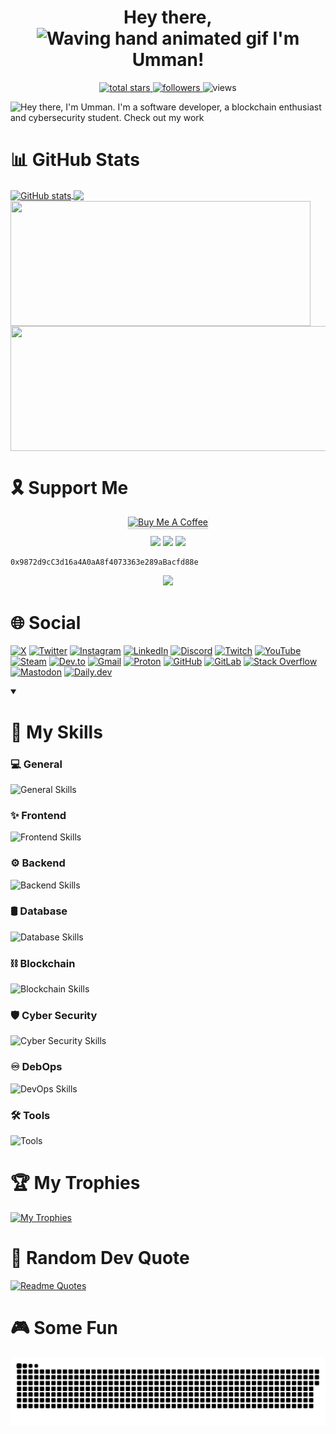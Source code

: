 <h1 align="center"> Hey there, <img src="https://raw.githubusercontent.com/nixin72/nixin72/master/wave.gif" 
         alt="Waving hand animated gif"
         height="45"
         width="45" /> I'm Umman!
</h1>

<!--
<p align="center" >CHECK OUT MY FUN <a href="https://umman2005.github.io/2D-Game_Portfolio/" >PORTFOLIO!</a> 🤩
-->

<p align="center">
  <a href="https://github.com/UMMAN2005?tab=repositories&sort=stargazers">
    <img alt="total stars" title="Total stars on GitHub" src="https://custom-icon-badges.demolab.com/github/stars/UMMAN2005?color=55960c&style=for-the-badge&labelColor=488207&logo=star"/>
  </a>
  <a href="https://github.com/UMMAN2005?tab=followers">
    <img alt="followers" title="Follow me on Github" src="https://custom-icon-badges.demolab.com/github/followers/UMMAN2005?color=236ad3&labelColor=1155ba&style=for-the-badge&logo=person-add&label=Followers&logoColor=white"/>
  </a>
  <a href="https://github.com/UMMAN2005/Simple-View-Counter" style="text-decoration:none;">
    <img alt="views" title="GitHub profile views" src="https://komarev.com/ghpvc/?username=UMMAN2005&label=VISITORS&style=for-the-badge"/>
  </a>
</p>

![Hey there, I'm Umman. I'm a software developer, a blockchain enthusiast and cybersecurity student. Check out my work](GitHub.gif)

# 📊 GitHub Stats

<a href="https://github.com/anuraghazra/github-readme-stats">
  <img height=200 align="center" src="https://github-readme-stats.vercel.app/api?username=UMMAN2005&show_icons=true&theme=tokyonight" alt="GitHub stats" />
</a>
<a href="https://github.com/anuraghazra/github-readme-stats">
  <img height=200 align="center" src="https://github-readme-stats.vercel.app/api/top-langs/?username=UMMAN2005&layout=compact&theme=tokyonight&langs_count=8&card_width=500" />
</a>
<a href="https://git.io/streak-stats">
  <img height=200 width="480" align="center" src="https://streak-stats.demolab.com/?user=UMMAN2005&theme=tokyonight" />
</a>
<a href="https://github.com/anuraghazra/github-readme-stats">
  <img height=200 width="520" align="center" src="https://github-readme-stats.vercel.app/api/wakatime?username=UMMAN2005&layout=compact&theme=tokyonight" />
</a>

# 🎗️ Support Me

<p align="center">
  <a href="https://www.buymeacoffee.com/ummanmemmec" target="_blank"><img src="https://www.buymeacoffee.com/assets/img/custom_images/orange_img.png" alt="Buy Me A Coffee" style="height: 41px !important;width: 174px !important;box-shadow: 0px 3px 2px 0px rgba(190, 190, 190, 0.5) !important;-webkit-box-shadow: 0px 3px 2px 0px rgba(190, 190, 190, 0.5) !important;" ></a>
</p>

<div align="center">
  <img src="https://img.shields.io/badge/Ethereum-3C3C3D?style=for-the-badge&logo=Ethereum&logoColor=white" />
  <img src="https://img.shields.io/badge/Binance-FCD535?style=for-the-badge&logo=binance&logoColor=000" />
  <img src="https://img.shields.io/badge/Polygon-FCD535?style=for-the-badge&logo=polygon&color=8247e5" />
</div>

```
0x9872d9cC3d16a4A0aA8f4073363e289aBacfd88e
```

<p align="center">
  <a href="https://www.hackerrank.com/profile/umman">
    <img src="https://img.shields.io/badge/-Hackerrank-2EC866?style=for-the-badge&logo=HackerRank&logoColor=white" />
  </a>
</p>

# 🌐 Social
[![X](https://go-skill-icons.vercel.app/api/icons?i=x)](https://x.com/UmmanBHOS)
[![Twitter](https://skillicons.dev/icons?i=twitter)](https://twitter.com/UmmanBHOS)
[![Instagram](https://go-skill-icons.vercel.app/api/icons?i=instagram)](https://www.instagram.com/ummanmmmdv/)
[![LinkedIn](https://go-skill-icons.vercel.app/api/icons?i=linkedin)](https://www.linkedin.com/in/umman-mammadov-947436277/)
[![Discord](https://go-skill-icons.vercel.app/api/icons?i=discord)](https://discordapp.com/users/1172790469281972274)
[![Twitch](https://go-skill-icons.vercel.app/api/icons?i=twitch)](https://www.twitch.tv/umman05)
[![YouTube](https://go-skill-icons.vercel.app/api/icons?i=youtube)](https://www.youtube.com/@ummanmemmedov)
[![Steam](https://go-skill-icons.vercel.app/api/icons?i=steam)](https://steamcommunity.com/id/ummanayaz/)
[![Dev.to](https://go-skill-icons.vercel.app/api/icons?i=devto)](https://dev.to/umman2005)
[![Gmail](https://go-skill-icons.vercel.app/api/icons?i=gmail)](mailto:ummanmemmedov2005@gmail.com)
[![Proton](https://go-skill-icons.vercel.app/api/icons?i=proton)](mailto:ummanmemmedov2005@proton.me)
[![GitHub](https://go-skill-icons.vercel.app/api/icons?i=github)](https://github.com/UMMAN2005)
[![GitLab](https://go-skill-icons.vercel.app/api/icons?i=gitlab)](https://gitlab.com/ummanmemmedov2005)
[![Stack Overflow](https://go-skill-icons.vercel.app/api/icons?i=stackoverflow)](https://stackoverflow.com/users/23028334/umman-mammadov)
[![Mastodon](https://go-skill-icons.vercel.app/api/icons?i=mastodon)](https://mastodon.social/@umman)
[![Daily.dev](https://go-skill-icons.vercel.app/api/icons?i=dailydev)](https://app.daily.dev/umman)

<details open> 
  <summary><h1>🎯 My Skills</h1></summary>

### 💻 General
![General Skills](https://go-skill-icons.vercel.app/api/icons?i=c,cpp,cs,go,scratch,asm,rust,py,dart,gtk,langchain,md,regex)

### ✨ Frontend
![Frontend Skills](https://go-skill-icons.vercel.app/api/icons?i=html,css,bootstrap,js,jquery,wasm,flutter)

### ⚙️ Backend
![Backend Skills](https://go-skill-icons.vercel.app/api/icons?i=postman,ngrok,dotnet,mongoose,blazor,netlify,vercel,render,api,swagger,graphql,rabbitmq,npm,yarn,nodejs,express,flask,pug,sequelize)

### 🛢️ Database
![Database Skills](https://go-skill-icons.vercel.app/api/icons?i=mongodb,sqlite,redis,firebase,sqlserver,postgres,mysql)

### ⛓️ Blockchain
![Blockchain Skills](https://go-skill-icons.vercel.app/api/icons?i=solidity,infura,alchemy,vyper,hardhat,truffle,ganache,ipfs,openzeppelin)

### 🛡️ Cyber Security
![Cyber Security Skills](https://go-skill-icons.vercel.app/api/icons?i=debian,ubuntu,tmux,linux,redhat,kali,raspberrypi,windows,apple,bash,powershell,wsl,kde,gnome)

### ♾️ DebOps
![DevOps Skills](https://skill-icons-go.vercel.app/api/icons?i=docker,kubernetes,prometheus,ansible,terraform,git,helm,jenkins,vagrant,dockerswarm)

### 🛠️ Tools
![Tools](https://go-skill-icons.vercel.app/api/icons?i=flameshot,pycharm,datagrip,resharper,dbeaver,notion,canva,sublime,vim,visualstudio,vscode,ollama,chatgpt,gemini,microsoftcopilot,githubcopilot)

</details>

# 🏆 My Trophies
[![My Trophies](https://github-profile-trophy.vercel.app/?username=UMMAN2005&theme=tokyonight&row=2&column=5&margin-w=15&margin-h=15)](https://github.com/ryo-ma/github-profile-trophy)

# 💬 Random Dev Quote
[![Readme Quotes](https://quotes-github-readme.vercel.app/api?type=horizontal&theme=catppuccin_mocha)](https://github.com/piyushsuthar/github-readme-quotes)

# 🎮 Some Fun
<p align="center">
 <img width="1000" src="github-snake.svg" alt="snake"/>
</p>

